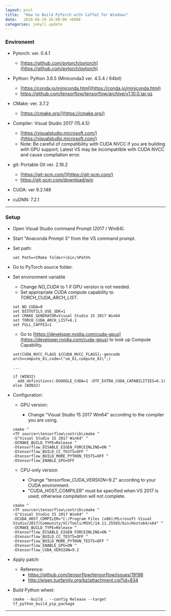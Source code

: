 ```yaml
---
layout: post
title:  "How to Build PyTorch with Caffe2 for Windows"
date:   2018-08-29 16:00:00 +0900
categories: jekyll update
---
```



### Environemt
  - Pytorch: ver. 0.4.1
    - [https://github.com/pytorch/pytorch](https://github.com/pytorch/pytorch)

  - Python: Python 3.6.5 (Miniconda3 ver. 4.5.4 / 64bit)
    - [https://conda.io/miniconda.html](https://conda.io/miniconda.html)
    - https://github.com/tensorflow/tensorflow/archive/v1.10.0.tar.gz

  - CMake: ver. 3.7.2
    - [https://cmake.org/](https://cmake.org/)

  - Compiler: Visual Studio 2017 (15.4.5)
    - [https://visualstudio.microsoft.com/](https://visualstudio.microsoft.com/)
    - Note: Be careful of compatibility with CUDA NVCC if you are building with GPU support; Latest VS may be incompatilble with CUDA NVCC and cause compilation error.

  - git: Portable Git ver. 2.16.2
    - [https://git-scm.com/](https://git-scm.com/)
    - https://git-scm.com/download/win

  - CUDA: ver 9.2.148

  - cuDNN: 7.2.1


***
### Setup

- Open Visual Studio command Prompt (2017 / Win64).

- Start "Anaconda Prompt 3" from the VS command prompt.

- Set path:

  ```msdos
  set Path=<CMake folder>\bin;%Path%
  ```

- Go to PyTorch source folder.

- Set environment variable
  - Change _NO_CUDA_ to 1 if GPU version is not needed.
  - Set appropriate CUDA compute capability to  _TORCH_CUDA_ARCH_LIST_.

  ```msdos
  set NO_CUDA=0
  set DISTUTILS_USE_SDK=1
  set CMAKE_GENERATOR=Visual Studio 15 2017 Win64
  set TORCH_CUDA_ARCH_LIST=6.1
  set FULL_CAFFE2=1 
  ```

  - Go to [https://developer.nvidia.com/cuda-gpus](https://developer.nvidia.com/cuda-gpus) to look up Compute Capability.

  ```text
  set(CUDA_NVCC_FLAGS ${CUDA_NVCC_FLAGS};-gencode arch=compute_61,code=\"sm_61,compute_61\";)

  ...

  if (WIN32)
    add_definitions(-DGOOGLE_CUDA=1 -DTF_EXTRA_CUDA_CAPABILITIES=6.1)
  else (WIN32)
  ```


- Configuration:

  - GPU version:

    - Change "Visual Studio 15 2017 Win64" according to the compiler you are using.

  ```msdos
  cmake ^
  <TF source>\tensorflow\contrib\cmake ^
  -G"Visual Studio 15 2017 Win64" ^
  -DCMAKE_BUILD_TYPE=Release ^
  -Dtensorflow_DISABLE_EIGEN_FORCEINLINE=ON ^
  -Dtensorflow_BUILD_CC_TESTS=OFF ^
  -Dtensorflow_BUILD_MORE_PYTHON_TESTS=OFF ^
  -Dtensorflow_ENABLE_GPU=OFF
  ```

  - CPU-only version

    - Change "tensorflow_CUDA_VERSION=9.2" according to your CUDA environment.
    - "CUDA_HOST_COMPILER" must be specified when VS 2017 is used; otherwise compilation will not complete.

  ```
  cmake ^
  <TF source>\tensorflow\contrib\cmake ^
  -G"Visual Studio 15 2017 Win64" ^
  -DCUDA_HOST_COMPILER="C:/Program Files (x86)/Microsoft Visual Studio/2017/Community/VC/Tools/MSVC/14.11.25503/bin/Hostx64/x64" ^
  -DCMAKE_BUILD_TYPE=Release ^
  -Dtensorflow_DISABLE_EIGEN_FORCEINLINE=ON ^
  -Dtensorflow_BUILD_CC_TESTS=OFF ^
  -Dtensorflow_BUILD_MORE_PYTHON_TESTS=OFF ^
  -Dtensorflow_ENABLE_GPU=ON ^
  -Dtensorflow_CUDA_VERSION=9.2
  ```

- Apply patch:

  - Reference: 
    - https://github.com/tensorflow/tensorflow/issues/19198
    - http://eigen.tuxfamily.org/bz/attachment.cgi?id=834


- Build Python wheel:

  ```msdos
  cmake --build . --config Release --target tf_python_build_pip_package
  ```



***

[jekyll-docs]: https://jekyllrb.com/docs/home
[jekyll-gh]:   https://github.com/jekyll/jekyll
[jekyll-talk]: https://talk.jekyllrb.com/